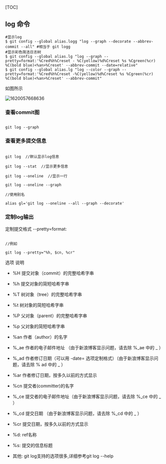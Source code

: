 [TOC]
## log 命令
```
#显示log
$ git config --global alias.logg "log --graph --decorate --abbrev-commit --all" #相当于 git logg
#显示彩色简洁日志树
$ git config --global alias.lg "log --graph --pretty=format:'%Cred%h%Creset - %C(yellow)%d%Creset %s %Cgreen(%cr) %C(bold blue)<%an>%Creset' --abbrev-commit --date=relative"
$ git config --global alias.lg "log --color --graph --pretty=format:'%Cred%h%Creset -%C(yellow)%d%Creset %s %Cgreen(%cr) %C(bold blue)<%an>%Creset' --abbrev-commit"
```
如图所示

![1620057668636](C:\Users\lds\AppData\Roaming\Typora\typora-user-images\1620057668636.png)



### 查看commit图

```

git log --graph

```

### 查看更多提交信息

```

git log  //默认显示log信息

git log --stat  //显示更多信息

git log --oneline  //显示一行

git log --oneline --graph

//使用别名

alias gl='git log --oneline --all --graph --decorate'

```

### 定制log输出

定制提交格式 --pretty=format:

```

//例如

git log --pretty="%h, $cn, %cr"

```

选项 说明 
- %H   提交对象（commit）的完整哈希字串 
- %h   提交对象的简短哈希字串 
- %T   树对象（tree）的完整哈希字串 
- %t   树对象的简短哈希字串 
- %P   父对象（parent）的完整哈希字串 
- %p   父对象的简短哈希字串 
- %an  作者（author）的名字 
- %_ae  作者的电子邮件地址 （由于新浪博客显示问题，请去除 %_ae 中的 _ ）
- %_ad  作者修订日期（可以用 -date= 选项定制格式）（由于新浪博客显示问题，请去除 % ad 中的 _ ）
- %ar  作者修订日期，按多久以前的方式显示 
- %cn  提交者(committer)的名字 
- %_ce 提交者的电子邮件地址（由于新浪博客显示问题，请去除 %_ce 中的 _ ）
- %_cd  提交日期 （由于新浪博客显示问题，请去除 %_cd 中的 _ ）
- %cr  提交日期，按多久以前的方式显示 
- %d:  ref名称
- %s:  提交的信息标题

- 其他: git log支持的选项很多,详细参考git log --help



